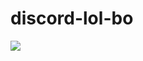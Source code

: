 # discord-lol-bo
<img src="https://img.shields.io/badge/Node-339933?style=for-the-badge&logo=Node.js&logoColor=white">
